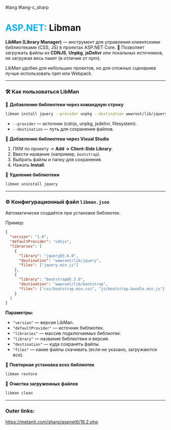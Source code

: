 #lang #lang-c_sharp  
# <font color="#00b0f0">ASP.NET:</font> Libman

**LibMan (Library Manager)** — инструмент для управления клиентскими библиотеками (CSS, JS) в проектах ASP.NET Core.
🔹 Позволяет загружать файлы из **CDNJS**, **Unpkg**, **jsDelivr** или локальных источников, не загружая весь пакет (в отличие от npm).

LibMan удобен для небольших проектов, но для сложных сценариев лучше использовать npm или Webpack.

---

### 🛠 Как пользоваться **LibMan**

📌 **Добавление библиотеки через командную строку**

```sh
libman install jquery --provider unpkg --destination wwwroot/lib/jquery
```
- `--provider` — источник (cdnjs, unpkg, jsdelivr, filesystem).
- `--destination` — путь для сохранения файлов.

📌 **Добавление библиотеки через Visual Studio**
1. ПКМ по проекту → **Add → Client-Side Library**.
2. Ввести название (например, `bootstrap`).
3. Выбрать файлы и папку для сохранения.
4. Нажать **Install**.

📌 **Удаление библиотеки**
```sh
libman uninstall jquery
```

---
### ⚙️ Конфигурационный файл `libman.json`
Автоматически создаётся при установке библиотек.

Пример:
```json
{
  "version": "1.0",
  "defaultProvider": "cdnjs",
  "libraries": [
    {
      "library": "jquery@3.6.0",
      "destination": "wwwroot/lib/jquery",
      "files": ["jquery.min.js"]
    },
    {
      "library": "bootstrap@5.3.0",
      "destination": "wwwroot/lib/bootstrap",
      "files": ["css/bootstrap.min.css", "js/bootstrap.bundle.min.js"]
    }
  ]
}
```

**Параметры:**
- `"version"` — версия LibMan.
- `"defaultProvider"` — источник библиотек.
- `"libraries"` — массив подключаемых библиотек.
- `"library"` — название библиотеки и версия.
- `"destination"` — куда сохранять файлы.
- `"files"` — какие файлы скачивать (если не указано, загружаются все).

📌 **Повторная установка всех библиотек**
```sh
libman restore
```

📌 **Очистка загруженных файлов**
```sh
libman clean
```

---
### Outer links:
https://metanit.com/sharp/aspnet6/16.2.php